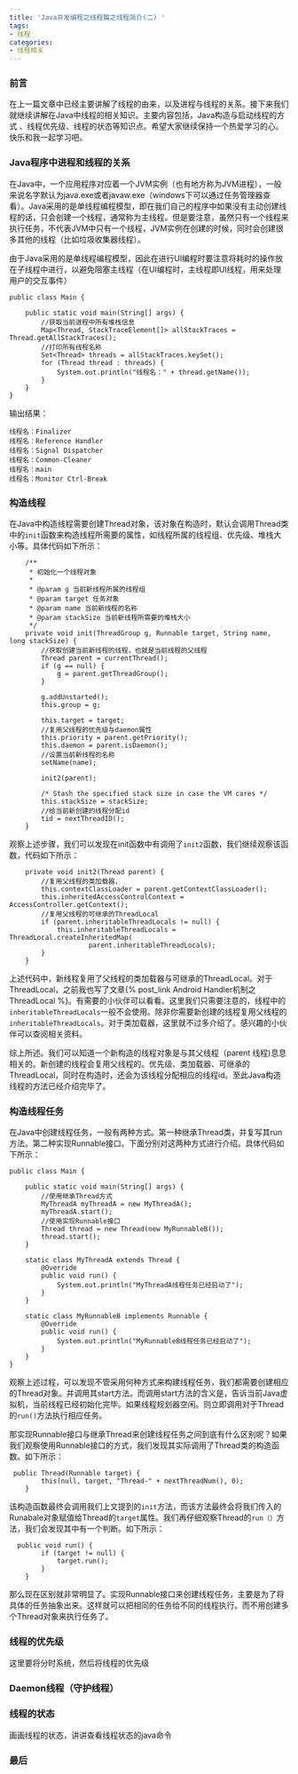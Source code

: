 ```yaml
---
title: 'Java并发编程之线程篇之线程简介(二) '
tags:
- 线程
categories:
- 线程相关
---
```


### 前言

在上一篇文章中已经主要讲解了线程的由来，以及进程与线程的关系。接下来我们就继续讲解在Java中线程的相关知识。主要内容包括，Java构造与启动线程的方式
、线程优先级、线程的状态等知识点。希望大家继续保持一个热爱学习的心。快乐和我一起学习吧。

### Java程序中进程和线程的关系
在Java中，一个应用程序对应着一个JVM实例（也有地方称为JVM进程），一般来说名字默认为java.exe或者javaw.exe（windows下可以通过任务管理器查看）。Java采用的是单线程编程模型，即在我们自己的程序中如果没有主动创建线程的话，只会创建一个线程，通常称为主线程。但是要注意，虽然只有一个线程来执行任务，不代表JVM中只有一个线程，JVM实例在创建的时候，同时会创建很多其他的线程（比如垃圾收集器线程）。

由于Java采用的是单线程编程模型，因此在进行UI编程时要注意将耗时的操作放在子线程中进行，以避免阻塞主线程（在UI编程时，主线程即UI线程，用来处理用户的交互事件）

```
public class Main {

    public static void main(String[] args) {
        //获取当前进程中所有堆栈信息
        Map<Thread, StackTraceElement[]> allStackTraces = Thread.getAllStackTraces();
        //打印所有线程名称
        Set<Thread> threads = allStackTraces.keySet();
        for (Thread thread : threads) {
            System.out.println("线程名：" + thread.getName());
        }
    }
}
```
输出结果：
```
线程名：Finalizer
线程名：Reference Handler
线程名：Signal Dispatcher
线程名：Common-Cleaner
线程名：main
线程名：Monitor Ctrl-Break

```

### 构造线程
在Java中构造线程需要创建Thread对象，该对象在构造时，默认会调用Thread类中的`init`函数来构造线程所需要的属性，如线程所属的线程组、优先级、堆栈大小等。具体代码如下所示：

```
    /**
     * 初始化一个线程对象
     *
     * @param g 当前新线程所属的线程组
     * @param target 任务对象
     * @param name 当前新线程的名称
     * @param stackSize 当前新线程所需要的堆栈大小
     */
    private void init(ThreadGroup g, Runnable target, String name, long stackSize) {
        //获取创建当前新线程的线程，也就是当前线程的父线程
        Thread parent = currentThread();
        if (g == null) {
            g = parent.getThreadGroup();
        }

        g.addUnstarted();
        this.group = g;

        this.target = target;
        //复用父线程的优先级与daemon属性
        this.priority = parent.getPriority();
        this.daemon = parent.isDaemon();
        //设置当前新线程的名称
        setName(name);

        init2(parent);

        /* Stash the specified stack size in case the VM cares */
        this.stackSize = stackSize;
        //给当前新创建的线程分配id
        tid = nextThreadID();
    }
```
观察上述步骤，我们可以发现在init函数中有调用了`init2`函数，我们继续观察该函数，代码如下所示：

```
    private void init2(Thread parent) {
        //复用父线程的类加载器，
        this.contextClassLoader = parent.getContextClassLoader();
        this.inheritedAccessControlContext = AccessController.getContext();
        //复用父线程的可继承的ThreadLocal
        if (parent.inheritableThreadLocals != null) {
            this.inheritableThreadLocals = ThreadLocal.createInheritedMap(
                    parent.inheritableThreadLocals);
        }
    }
```
上述代码中，新线程复用了父线程的类加载器与可继承的ThreadLocal。对于ThreadLocal，之前我也写了文章{% post_link Android Handler机制之ThreadLocal %}。有需要的小伙伴可以看看。这里我们只需要注意的，线程中的`inheritableThreadLocals`一般不会使用。除非你需要新创建的线程复用父线程的`inheritableThreadLocals`。对于类加载器，这里就不过多介绍了。感兴趣的小伙伴可以查阅相关资料。

综上所述。我们可以知道一个新构造的线程对象是与其父线程（parent 线程)息息相关的。新创建的线程会复用父线程的。优先级、类加载器、可继承的ThreadLocal，同时在构造时，还会为该线程分配相应的线程id。至此Java构造线程的方法已经介绍完毕了。

### 构造线程任务
在Java中创建线程任务，一般有两种方式。第一种继承Thread类，并复写其run方法。第二种实现Runnable接口。下面分别对这两种方式进行介绍。具体代码如下所示：

```
public class Main {

    public static void main(String[] args) {
        //使用继承Thread方式
        MyThreadA myThreadA = new MyThreadA();
        myThreadA.start();
        //使用实现Runnable接口
        Thread thread = new Thread(new MyRunnableB());
        thread.start();
    }
    
    static class MyThreadA extends Thread {
        @Override
        public void run() {
            System.out.println("MyThreadA线程任务已经启动了");
        }
    }

    static class MyRunnableB implements Runnable {
        @Override
        public void run() {
            System.out.println("MyRunnableB线程任务已经启动了");
        }
    }
}
```
观察上述过程，可以发现不管采用何种方式来构建线程任务，我们都需要创建相应的Thread对象。并调用其start方法。而调用start方法的含义是，告诉当前Java虚拟机，当前线程已经初始化完毕。如果线程规划器空闲。则立即调用对于Thread的`run()`方法执行相应任务。

那实现Runnable接口与继承Thread来创建线程任务之间到底有什么区别呢？如果我们观察使用Runnable接口的方式，我们发现其实际调用了Thread类的构造函数。如下所示：

```
 public Thread(Runnable target) {
        this(null, target, "Thread-" + nextThreadNum(), 0);
    }
```
该构造函数最终会调用我们上文提到的`init`方法，而该方法最终会将我们传入的Runabale对象赋值给Thread的`target`属性。我们再仔细观察Thread的`run（）`方法，我们会发现其中有一个判断。如下所示：
```
  public void run() {
        if (target != null) {
            target.run();
        }
    }
```
那么现在区别就非常明显了。实现Runnable接口来创建线程任务，主要是为了将具体的任务抽象出来。这样就可以把相同的任务给不同的线程执行。而不用创建多个Thread对象来执行任务了。

### 线程的优先级
这里要将分时系统，然后将线程的优先级

### Daemon线程（守护线程）

### 线程的状态
画画线程的状态，讲讲查看线程状态的java命令

### 最后

